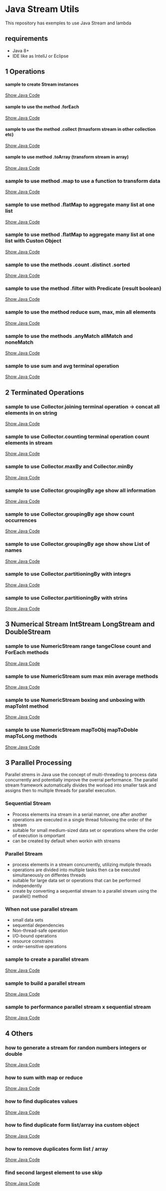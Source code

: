 # Java Stream Utils

This repository has exemples to use Java Stream and lambda

## requirements
 - Java 8+
 - IDE like as IntellJ or Eclipse

## 1 Operations

#### sample to create Stream instances

[Show Java Code](operations/CreateInstanceOfStream.java)

#### sample to use the method .forEach

[Show Java Code](operations/StreamForEachExemple.java)

#### sample to use the method .collect (trnasform stream in other collection etc)

[Show Java Code](operations/StreamCollectSample.java)

#### sample to use method .toArray (transform stream in array)

[Show Java Code](operations/StreamToArraySample.java)

### sample to use method .map to use a function to transform data

[Show Java Code](operations/StreamMapSample.java)

### sample to use method .flatMap to aggregate many list at one list

[Show Java Code](operations/StreamFlatMapSample.java)

### sample to use method .flatMap to aggregate many list at one list with Custon Object

[Show Java Code](operations/StreamFlatMapCustonObjectSample.java)

### sample to use the methods .count .distinct .sorted

[Show Java Code](operations/StreamDistinctCountSortSample.java)

### sample to use the method .filter with Predicate (result boolean)

[Show Java Code](operations/StreamFilterSample.java)

### sample to use the method reduce sum, max, min all elements

[Show Java Code](operations/StreamReduceSample.java)

### sample to use the methods .anyMatch allMatch and noneMatch

[Show Java Code](operations/StreamMatchSample.java)

### sample to use sum and avg terminal operation

[Show Java Code](terminal/StreamSumAvgSample.java)

## 2 Terminated Operations

### sample to use Collector.joining terminal operation -> concat all elements in on string

[Show Java Code](terminal/StreamJoiningSample.java)

### sample to use Collector.counting terminal operation count elements in stream

[Show Java Code](terminal/StremaCountSample.java)

### sample to use Collector.maxBy and Collector.minBy

[Show Java Code](terminal/StreamMinMaxSample.java)

### sample to use Collector.groupingBy age show all information

[Show Java Code](terminal/StreamGrupingBySample.java)

### sample to use Collector.groupingBy age show count occurrences

[Show Java Code](terminal/StreamGrupingBySample2.java)

### sample to use Collector.groupingBy age show show List of names 

[Show Java Code](terminal/StreamGrupingBySample3.java)

### sample to use Collector.partitioningBy with integrs

[Show Java Code](terminal/StreamPartitioningBySample.java)

### sample to use Collector.partitioningBy with strins

[Show Java Code](terminal/StreamPartitioningBySample2.java)

## 3 Numerical Stream IntStream LongStream and DoubleStream

### sample to use NumericStream range tangeClose count and ForEach methods

[Show Java Code](numeric/NumericStreamRangeRangeCloseCountForEach.java)

### sample to use NumericStream sum max min average methods

[Show Java Code](numeric/NumericStreamSumMaxMinAverageSample.java)

### sample to use NumericStream boxing and unboxing with mapToInt method

[Show Java Code](numeric/NumericSreamBoxingUnboxingMapToInt.java)

### sample to use NumericStream mapToObj mapToDoble mapToLong methods

[Show Java Code](numeric/NumericStreamMapToObjeMapToDoubleMapToLong.java)

## 3 Parallel Processing

Parallel strems in Java use the concept of multi-threading to process data concurrently and potentially improve the 
overral performance. The parallel stream framework automatically divides the worload into smaller task and assigns then
to multiple threads for parallel execution.

### Sequential Stream

* Process elements ina stream in a serial manner, one after another
* operations are executed in a single thread following the order of the stream
* suitable for small medium-sized data set or operations where the order of execution is omportant
* can be created by default when workin with streams

### Parallel Stream

* process elements in a stream concurrently, utilizing mutiple threads
* operations are divided into multiple tasks then ca be executed simultaneously on diffentes threads
* suitable for large data set or operations that can be performed independently
* create by converting a sequential stream to a parallel stream using the parallel() method

### When not use parallel stream

* small data sets
* sequential dependencies
* Non-thread-safe operation
* I/O-bound operations
* resource constrains
* order-sensitive operations

### sample to create a parallel stream

[Show Java Code](parallel/CreateParallelStream.java)

### sample to build a parallel stream

[Show Java Code](parallel/BuildParallelStreamPipeLine.java)

### sample to performance parallel stream x sequential stream

[Show Java Code](parallel/StreamPerformaceSample.java)

## 4 Others

### how to generate a stream for randon numbers integers or double

[Show Java Code](others/StreamNumberGenerator.java)

### how to sum with map or reduce

[Show Java Code](others/StreamSumCalculator.java)

### how to find duplicates values

[Show Java Code](others/StreamFindDuplicates.java)

### how to find duplicate form list/array ina custom object

[Show Java Code](others/StreamFindDuplicatesCustonObject.java)

### how to remove duplicates form list / array

[Show Java Code](others/StramRemoveDuplicatesByListOrArray.java)

### find second largest element to use skip

[Show Java Code](others/StreamSecondLargestElement.java)
